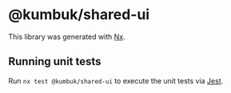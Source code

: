 # @kumbuk/shared-ui

This library was generated with [Nx](https://nx.dev).

## Running unit tests

Run `nx test @kumbuk/shared-ui` to execute the unit tests via [Jest](https://jestjs.io).
